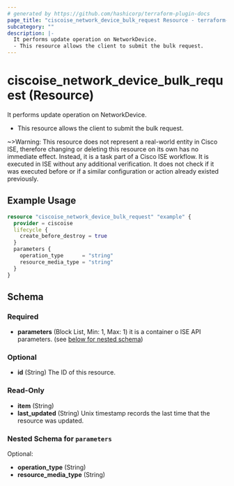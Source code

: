 ```yaml
---
# generated by https://github.com/hashicorp/terraform-plugin-docs
page_title: "ciscoise_network_device_bulk_request Resource - terraform-provider-ciscoise"
subcategory: ""
description: |-
  It performs update operation on NetworkDevice.
  - This resource allows the client to submit the bulk request.
---
```


# ciscoise_network_device_bulk_request (Resource)

It performs update operation on NetworkDevice.
- This resource allows the client to submit the bulk request.

~>Warning: This resource does not represent a real-world entity in Cisco ISE, therefore changing or deleting this resource on its own has no immediate effect. Instead, it is a task part of a Cisco ISE workflow. It is executed in ISE without any additional verification. It does not check if it was executed before or if a similar configuration or action already existed previously.

## Example Usage

```terraform
resource "ciscoise_network_device_bulk_request" "example" {
  provider = ciscoise
  lifecycle {
    create_before_destroy = true
  }
  parameters {
    operation_type      = "string"
    resource_media_type = "string"
  }
}
```

<!-- schema generated by tfplugindocs -->
## Schema

### Required

- **parameters** (Block List, Min: 1, Max: 1) it is a container o ISE API parameters. (see [below for nested schema](#nestedblock--parameters))

### Optional

- **id** (String) The ID of this resource.

### Read-Only

- **item** (String)
- **last_updated** (String) Unix timestamp records the last time that the resource was updated.

<a id="nestedblock--parameters"></a>
### Nested Schema for `parameters`

Optional:

- **operation_type** (String)
- **resource_media_type** (String)


